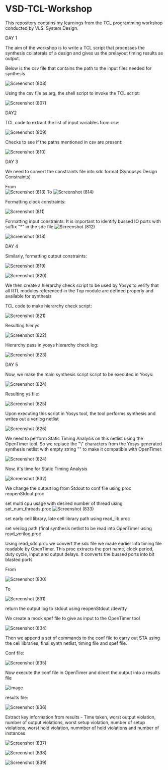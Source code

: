 # VSD-TCL-Workshop

This repository contains my learnings from the TCL programming workshop conducted by VLSI System Design.

DAY 1

The aim of the workshop is to write a TCL script that processes the synthesis collaterals of a design and gives us the prelayout timing results as output.

Below is the csv file that contains the path to the input files needed for synthesis

![Screenshot (808)](https://github.com/user-attachments/assets/fbabf856-8bbd-4a30-9474-34ccfd0768c8)

Using the csv file as arg, the shell script to invoke the TCL script:

![Screenshot (807)](https://github.com/user-attachments/assets/cc78cc4f-6612-4e6f-a085-fddc7ceda121)

DAY2

TCL code to extract the list of input variables from csv:

![Screenshot (809)](https://github.com/user-attachments/assets/820924be-6cef-4f33-beac-b2cd2349c4d9)

Checks to see if the paths mentioned in csv are present:

![Screenshot (810)](https://github.com/user-attachments/assets/6d7d9778-acb3-47de-93a2-5421cd90384e)

DAY 3

We need to convert the constraints file into sdc format (Synopsys Design Constraints)

From   
                                        ![Screenshot (813)](https://github.com/user-attachments/assets/146d0dd7-3d50-4cc7-bacf-abafb9d41c26)
To
                                        ![Screenshot (814)](https://github.com/user-attachments/assets/acc9e19f-a6b4-4c0d-8afe-81f4431682e8)

Formatting clock constraints:

![Screenshot (811)](https://github.com/user-attachments/assets/dad87765-02ed-445e-8876-74453b7f20ce)

Formatting input constraints:
It is important to identify bussed IO ports with suffix "*" in the sdc file 
![Screenshot (812)](https://github.com/user-attachments/assets/a743049b-e1c4-4d53-ab45-9d3e457135b8)

 ![Screenshot (818)](https://github.com/user-attachments/assets/dbced72d-2380-4f8b-aa70-0d70ec8b8f03)

DAY 4

Similarly, formatting output constraints:

![Screenshot (819)](https://github.com/user-attachments/assets/5193a9bd-7bec-439f-a11f-0075dc42d035)

![Screenshot (820)](https://github.com/user-attachments/assets/e4ec68d6-1b95-462a-aac6-7d4f92e658b9)

We then create a hierarchy check script to be used by Yosys to verify that all RTL modules referenced in the Top module are defined properly and available for synthesis

TCL code to make hierarchy check script:

![Screenshot (821)](https://github.com/user-attachments/assets/f521d200-6e9b-4359-9bec-08e5b9ca4cdf)

Resulting hier.ys 

![Screenshot (822)](https://github.com/user-attachments/assets/b639345a-aed4-41b2-a100-be8ca60563c4)

Hierarchy pass in yosys hierarchy check log:

![Screenshot (823)](https://github.com/user-attachments/assets/940cc5c2-27e4-4726-8946-c4f44cd62763)

DAY 5

Now, we make the main synthesis script script to be executed in Yosys:

![Screenshot (824)](https://github.com/user-attachments/assets/e9b58a60-82b3-44c8-bd18-73b5c611afb6)

Resulting ys file:

![Screenshot (825)](https://github.com/user-attachments/assets/89f17baf-dc5d-4da0-8550-e99445ec5be9)


Upon executing this script in Yosys tool, the tool performs synthesis and writes out a verilog netlist

![Screenshot (826)](https://github.com/user-attachments/assets/d50e11cd-e438-4af4-b5bb-375b1c8a4d64)

We need to perform Static Timing Analysis on this netlist using the OpenTimer tool. 
So we replace the "\\" characters from the Yosys generated synthesis netlist with empty string "" to make it compatible with OpenTimer.

![Screenshot (824)](https://github.com/user-attachments/assets/a181253b-8f86-4a66-bdb6-61947f43a82c)


Now, it's time for Static Timing Analysis

![Screenshot (832)](https://github.com/user-attachments/assets/b48790db-ff19-4d52-b769-a7ea955de130)


We change the output log from Stdout to conf file using proc reopenStdout.proc

set multi cpu usage with desired number of thread using set_num_threads.proc
![Screenshot (833)](https://github.com/user-attachments/assets/cfdf819c-cac5-44f2-ab83-91837eeaa408)


set early cell library, late cell library path using read_lib.proc

set verilog path (final synthesis netlist to be read into OpenTimer using read_verilog.proc

Using read_sdc.proc we convert the sdc file we made earlier into timing file readable by OpenTimer. This proc extracts the port name, clock period, duty cycle, input and output delays. It converts the bussed ports into bit blasted ports

From

![Screenshot (830)](https://github.com/user-attachments/assets/0a61a166-7114-4b86-9ed4-af8733490d11)

To

![Screenshot (831)](https://github.com/user-attachments/assets/64e7d14a-64f5-440c-8ebe-740f1df505ff)

return the output log to stdout using reopenStdout /dev/tty

We create a mock spef file to give as input to the OpenTimer tool

![Screenshot (834)](https://github.com/user-attachments/assets/4cdef6f6-8bfc-4eed-b1ce-74928b18789d)

Then we append a set of commands to the conf file to carry out STA using the cell libraries, final synth netlist, timing file and spef file.

Conf file:

![Screenshot (835)](https://github.com/user-attachments/assets/0c84c34b-ed24-4e06-8a9a-a9cfcd80655a)


Now execute the conf file in OpenTimer and direct the output into a results file

![image](https://github.com/user-attachments/assets/3deaed29-9b8c-421f-b8a9-b324dbf68185)

results file:

![Screenshot (836)](https://github.com/user-attachments/assets/89ebb8f3-e604-4a18-bee8-aba70d431dc4)

Extract key information from results - Time taken, worst output violation, number of output violations, worst setup violation, number of setup violations, worst hold violation, nummber of hold violations and number of instances

![Screenshot (837)](https://github.com/user-attachments/assets/68ea57ce-78c2-4342-88b4-2df35a7b17f0)

![Screenshot (838)](https://github.com/user-attachments/assets/cba03aad-7007-4092-9915-f05a91c0eac7)

![Screenshot (839)](https://github.com/user-attachments/assets/cc07a90d-6b21-4276-89db-d0c7752360da)


